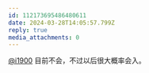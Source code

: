 ```yaml
---
id: 112173695486480611
date: 2024-03-28T14:05:57.799Z
reply: true
media_attachments: 0
---
```


[@i1900](https://mast.dragon-fly.club/@i1900) 目前不会，不过以后很大概率会入。


